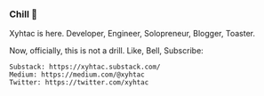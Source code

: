 ### Chill 🦥

Xyhtac is here. Developer, Engineer, Solopreneur, Blogger, Toaster.

Now, officially, this is not a drill. Like, Bell, Subscribe:

    Substack: https://xyhtac.substack.com/
    Medium: https://medium.com/@xyhtac
    Twitter: https://twitter.com/xyhtac


<!--

-->
